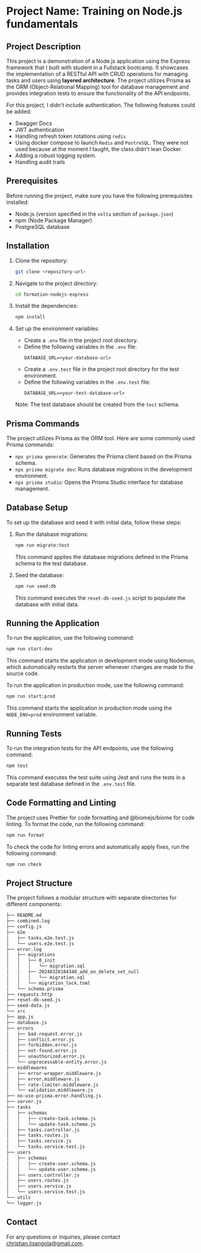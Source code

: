 # Project Name: Training on Node.js fundamentals

## Project Description

This project is a demonstration of a Node.js application using the Express framework that I built with student in a Fullstack bootcamp. 
It showcases the implementation of a RESTful API with CRUD operations for managing tasks and users using **layered architecture**. 
The project utilizes Prisma as the ORM (Object-Relational Mapping) tool for database management and provides integration tests to ensure the functionality of the API endpoints.

For this project, I didn't include authentication. The following features could be added:
- Swagger Docs
- JWT authentication
- Handling refresh token rotations using `redis`
- Using docker compose to launch `Redis` and `PostreSQL`. They were not used because at the moment I taught, the class didn't lean Docker.
- Adding a robust logging system.
- Handling audit trails

## Prerequisites

Before running the project, make sure you have the following prerequisites installed:

- Node.js (version specified in the `volta` section of `package.json`)
- npm (Node Package Manager)
- PostgreSQL database

## Installation

1. Clone the repository:

   ```bash
   git clone <repository-url>
   ```

2. Navigate to the project directory:

   ```bash
   cd formation-nodejs-express
   ```

3. Install the dependencies:

   ```bash
   npm install
   ```

4. Set up the environment variables:

    - Create a `.env` file in the project root directory.
    - Define the following variables in the `.env` file:
      ```
      DATABASE_URL=<your-database-url>
      ```
    - Create a `.env.test` file in the project root directory for the test environment.
    - Define the following variables in the `.env.test` file:
      ```
      DATABASE_URL=<your-test-database-url>
      ```

   Note: The test database should be created from the `test` schema.

## Prisma Commands

The project utilizes Prisma as the ORM tool. Here are some commonly used Prisma commands:

- `npx prisma generate`: Generates the Prisma client based on the Prisma schema.
- `npx prisma migrate dev`: Runs database migrations in the development environment.
- `npx prisma studio`: Opens the Prisma Studio interface for database management.

## Database Setup

To set up the database and seed it with initial data, follow these steps:

1. Run the database migrations:

   ```bash
   npm run migrate:test
   ```

   This command applies the database migrations defined in the Prisma schema to the test database.

2. Seed the database:

   ```bash
   npm run seed:db
   ```

   This command executes the `reset-db-seed.js` script to populate the database with initial data.

## Running the Application

To run the application, use the following command:

```bash
npm run start:dev
```

This command starts the application in development mode using Nodemon, which automatically restarts the server whenever changes are made to the source code.

To run the application in production mode, use the following command:

```bash
npm run start:prod
```

This command starts the application in production mode using the `NODE_ENV=prod` environment variable.

## Running Tests

To run the integration tests for the API endpoints, use the following command:

```bash
npm test
```

This command executes the test suite using Jest and runs the tests in a separate test database defined in the `.env.test` file.

## Code Formatting and Linting

The project uses Prettier for code formatting and @biomejs/biome for code linting. To format the code, run the following command:

```bash
npm run format
```

To check the code for linting errors and automatically apply fixes, run the following command:

```bash
npm run check
```

## Project Structure

The project follows a modular structure with separate directories for different components:

```bash
├── README.md
├── combined.log
├── config.js
├── e2e
│   ├── tasks.e2e.test.js
│   └── users.e2e.test.js
├── error.log
│   ├── migrations
│   │   ├── 0_init
│   │   │   └── migration.sql
│   │   ├── 20240326104340_add_on_delete_set_null
│   │   │   └── migration.sql
│   │   └── migration_lock.toml
│   └── schema.prisma
├── requests.http
├── reset-db-seed.js
├── seed-data.js
└── src
├── app.js
├── database.js
├── errors
│   ├── bad-request.error.js
│   ├── conflict.error.js
│   ├── forbidden.error.js
│   ├── not-found.error.js
│   ├── unauthorized.error.js
│   └── unprocessable-entity.error.js
├── middlewares
│   ├── error-wrapper.middleware.js
│   ├── error.middleware.js
│   ├── rate-limiter.middleware.js
│   └── validation.middleware.js
├── no-use-prisma.error.handling.js
├── server.js
├── tasks
│   ├── schemas
│   │   ├── create-task.schema.js
│   │   └── update-task.schema.js
│   ├── tasks.controller.js
│   ├── tasks.routes.js
│   ├── tasks.service.js
│   └── tasks.service.test.js
├── users
│   ├── schemas
│   │   ├── create-user.schema.js
│   │   └── update-user.schema.js
│   ├── users.controller.js
│   ├── users.routes.js
│   ├── users.service.js
│   └── users.service.test.js
└── utils
└── logger.js
```




## Contact

For any questions or inquiries, please contact [christian.lisangola@gmail.com](mailto:christian.lisangola@gmail.com).